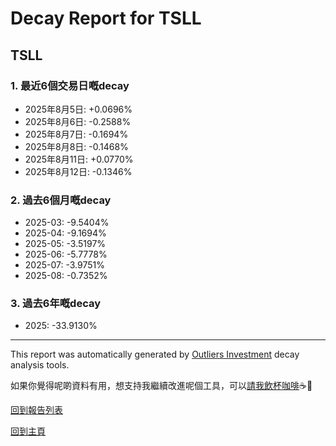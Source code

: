 # Decay Report for TSLL

## TSLL

### 1. 最近6個交易日嘅decay

- 2025年8月5日: +0.0696%
- 2025年8月6日: -0.2588%
- 2025年8月7日: -0.1694%
- 2025年8月8日: -0.1468%
- 2025年8月11日: +0.0770%
- 2025年8月12日: -0.1346%

### 2. 過去6個月嘅decay

- 2025-03: -9.5404%
- 2025-04: -9.1694%
- 2025-05: -3.5197%
- 2025-06: -5.7778%
- 2025-07: -3.9751%
- 2025-08: -0.7352%

### 3. 過去6年嘅decay

- 2025: -33.9130%

------------------------------
This report was automatically generated by [Outliers Investment](https://outliersecon.github.io/Outliers-Investment/) decay analysis tools.

如果你覺得呢啲資料有用，想支持我繼續改進呢個工具，可以[請我飲杯咖啡](https://buymeacoffee.com/outliersecon)☕🙏

[回到報告列表](https://outliersecon.github.io/Outliers-Investment/reports/reports_public)

[回到主頁](https://outliersecon.github.io/Outliers-Investment/)